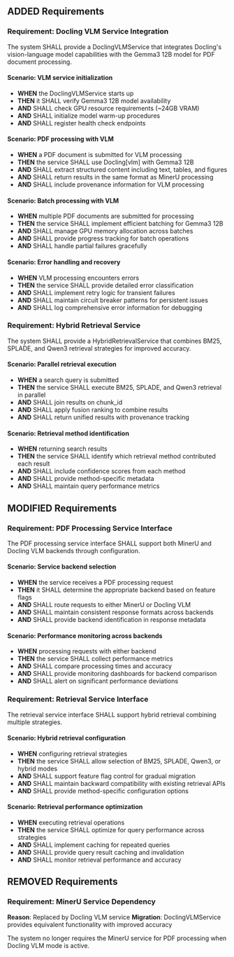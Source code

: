 ## ADDED Requirements

### Requirement: Docling VLM Service Integration

The system SHALL provide a DoclingVLMService that integrates Docling's vision-language model capabilities with the Gemma3 12B model for PDF document processing.

#### Scenario: VLM service initialization

- **WHEN** the DoclingVLMService starts up
- **THEN** it SHALL verify Gemma3 12B model availability
- **AND** SHALL check GPU resource requirements (~24GB VRAM)
- **AND** SHALL initialize model warm-up procedures
- **AND** SHALL register health check endpoints

#### Scenario: PDF processing with VLM

- **WHEN** a PDF document is submitted for VLM processing
- **THEN** the service SHALL use Docling[vlm] with Gemma3 12B
- **AND** SHALL extract structured content including text, tables, and figures
- **AND** SHALL return results in the same format as MinerU processing
- **AND** SHALL include provenance information for VLM processing

#### Scenario: Batch processing with VLM

- **WHEN** multiple PDF documents are submitted for processing
- **THEN** the service SHALL implement efficient batching for Gemma3 12B
- **AND** SHALL manage GPU memory allocation across batches
- **AND** SHALL provide progress tracking for batch operations
- **AND** SHALL handle partial failures gracefully

#### Scenario: Error handling and recovery

- **WHEN** VLM processing encounters errors
- **THEN** the service SHALL provide detailed error classification
- **AND** SHALL implement retry logic for transient failures
- **AND** SHALL maintain circuit breaker patterns for persistent issues
- **AND** SHALL log comprehensive error information for debugging

### Requirement: Hybrid Retrieval Service

The system SHALL provide a HybridRetrievalService that combines BM25, SPLADE, and Qwen3 retrieval strategies for improved accuracy.

#### Scenario: Parallel retrieval execution

- **WHEN** a search query is submitted
- **THEN** the service SHALL execute BM25, SPLADE, and Qwen3 retrieval in parallel
- **AND** SHALL join results on chunk_id
- **AND** SHALL apply fusion ranking to combine results
- **AND** SHALL return unified results with provenance tracking

#### Scenario: Retrieval method identification

- **WHEN** returning search results
- **THEN** the service SHALL identify which retrieval method contributed each result
- **AND** SHALL include confidence scores from each method
- **AND** SHALL provide method-specific metadata
- **AND** SHALL maintain query performance metrics

## MODIFIED Requirements

### Requirement: PDF Processing Service Interface

The PDF processing service interface SHALL support both MinerU and Docling VLM backends through configuration.

#### Scenario: Service backend selection

- **WHEN** the service receives a PDF processing request
- **THEN** it SHALL determine the appropriate backend based on feature flags
- **AND** SHALL route requests to either MinerU or Docling VLM
- **AND** SHALL maintain consistent response formats across backends
- **AND** SHALL provide backend identification in response metadata

#### Scenario: Performance monitoring across backends

- **WHEN** processing requests with either backend
- **THEN** the service SHALL collect performance metrics
- **AND** SHALL compare processing times and accuracy
- **AND** SHALL provide monitoring dashboards for backend comparison
- **AND** SHALL alert on significant performance deviations

### Requirement: Retrieval Service Interface

The retrieval service interface SHALL support hybrid retrieval combining multiple strategies.

#### Scenario: Hybrid retrieval configuration

- **WHEN** configuring retrieval strategies
- **THEN** the service SHALL allow selection of BM25, SPLADE, Qwen3, or hybrid modes
- **AND** SHALL support feature flag control for gradual migration
- **AND** SHALL maintain backward compatibility with existing retrieval APIs
- **AND** SHALL provide method-specific configuration options

#### Scenario: Retrieval performance optimization

- **WHEN** executing retrieval operations
- **THEN** the service SHALL optimize for query performance across strategies
- **AND** SHALL implement caching for repeated queries
- **AND** SHALL provide query result caching and invalidation
- **AND** SHALL monitor retrieval performance and accuracy

## REMOVED Requirements

### Requirement: MinerU Service Dependency

**Reason**: Replaced by Docling VLM service
**Migration**: DoclingVLMService provides equivalent functionality with improved accuracy

The system no longer requires the MinerU service for PDF processing when Docling VLM mode is active.
